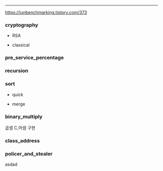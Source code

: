 #
-----------------------------------


https://junbenchmarking.tistory.com/373

### cryptography

+ RSA

+ classical

### pre_service_percentage



### recursion

### sort

+ quick

+ merge

### binary_multiply

곱셈 C,어셈 구현

### class_address



### policer_and_stealer

asdad
